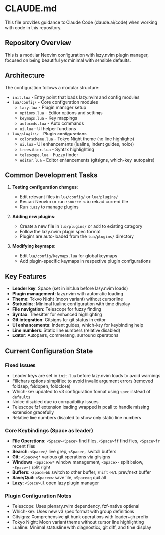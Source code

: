 # CLAUDE.md

This file provides guidance to Claude Code (claude.ai/code) when working with code in this repository.

## Repository Overview

This is a modular Neovim configuration with lazy.nvim plugin manager, focused on being beautiful yet minimal with sensible defaults.

## Architecture

The configuration follows a modular structure:
- `init.lua` - Entry point that loads lazy.nvim and config modules
- `lua/config/` - Core configuration modules
  - `lazy.lua` - Plugin manager setup
  - `options.lua` - Editor options and settings
  - `keymaps.lua` - Key mappings
  - `autocmds.lua` - Auto commands
  - `ui.lua` - UI helper functions
- `lua/plugins/` - Plugin configurations
  - `colorscheme.lua` - Tokyo Night theme (no line highlights)
  - `ui.lua` - UI enhancements (lualine, indent guides, noice)
  - `treesitter.lua` - Syntax highlighting
  - `telescope.lua` - Fuzzy finder
  - `editor.lua` - Editor enhancements (gitsigns, which-key, autopairs)

## Common Development Tasks

1. **Testing configuration changes**: 
   - Edit relevant files in `lua/config/` or `lua/plugins/`
   - Restart Neovim or run `:source %` to reload current file
   - Run `:Lazy` to manage plugins

2. **Adding new plugins**:
   - Create a new file in `lua/plugins/` or add to existing category
   - Follow the lazy.nvim plugin spec format
   - Plugins are auto-loaded from the `lua/plugins/` directory

3. **Modifying keymaps**:
   - Edit `lua/config/keymaps.lua` for global keymaps
   - Add plugin-specific keymaps in respective plugin configurations

## Key Features

- **Leader key**: Space (set in init.lua before lazy.nvim loads)
- **Plugin management**: lazy.nvim with automatic loading
- **Theme**: Tokyo Night (moon variant) without cursorline
- **Statusline**: Minimal lualine configuration with time display
- **File navigation**: Telescope for fuzzy finding
- **Syntax**: Treesitter for enhanced highlighting
- **Git integration**: Gitsigns for git status in editor
- **UI enhancements**: Indent guides, which-key for keybinding help
- **Line numbers**: Static line numbers (relative disabled)
- **Editor**: Autopairs, commenting, surround operations

## Current Configuration State

### Fixed Issues
- Leader keys are set in `init.lua` before lazy.nvim loads to avoid warnings
- Fillchars options simplified to avoid invalid argument errors (removed foldsep, foldopen, foldclose)
- Which-key updated to v3 configuration format using `spec` instead of `defaults`
- Noice disabled due to compatibility issues
- Telescope fzf extension loading wrapped in pcall to handle missing extension gracefully
- Relative line numbers disabled to show only static line numbers

### Core Keybindings (Space as leader)
- **File Operations**: `<Space><Space>` find files, `<Space>ff` find files, `<Space>fr` recent files
- **Search**: `<Space>/` live grep, `<Space>,` switch buffers
- **Git**: `<Space>g*` various git operations via gitsigns
- **Windows**: `<Space>w*` window management, `<Space>-` split below, `<Space>|` split right
- **Buffers**: `<Space>bb` switch to other buffer, `Shift-H/L` prev/next buffer
- **Save/Quit**: `<Space>w` save file, `<Space>q` quit all
- **Lazy**: `<Space>ul` open lazy plugin manager

### Plugin Configuration Notes
- Telescope: Uses plenary.nvim dependency, fzf-native optional
- Which-key: Uses new v3 spec format with group definitions
- Gitsigns: Comprehensive git hunk operations with leader+gh prefix
- Tokyo Night: Moon variant theme without cursor line highlighting
- Lualine: Minimal statusline with diagnostics, git diff, and time display